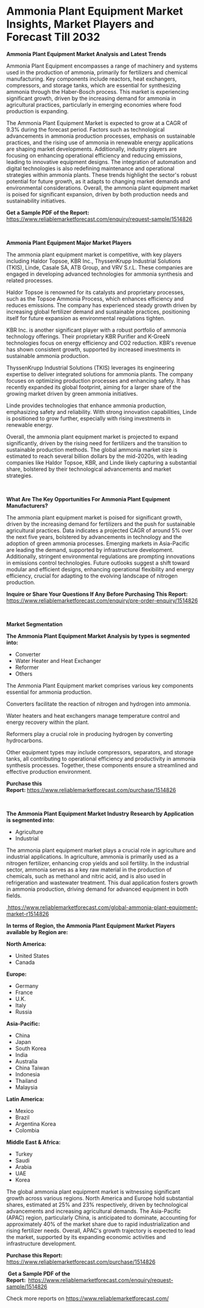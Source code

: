 <p><h1>Ammonia Plant Equipment Market Insights, Market Players and Forecast Till 2032</h1></p><p><strong>Ammonia Plant Equipment Market Analysis and Latest Trends</strong></p>
<p><p>Ammonia Plant Equipment encompasses a range of machinery and systems used in the production of ammonia, primarily for fertilizers and chemical manufacturing. Key components include reactors, heat exchangers, compressors, and storage tanks, which are essential for synthesizing ammonia through the Haber-Bosch process. This market is experiencing significant growth, driven by the increasing demand for ammonia in agricultural practices, particularly in emerging economies where food production is expanding. </p><p>The Ammonia Plant Equipment Market is expected to grow at a CAGR of 9.3% during the forecast period. Factors such as technological advancements in ammonia production processes, emphasis on sustainable practices, and the rising use of ammonia in renewable energy applications are shaping market developments. Additionally, industry players are focusing on enhancing operational efficiency and reducing emissions, leading to innovative equipment designs. The integration of automation and digital technologies is also redefining maintenance and operational strategies within ammonia plants. These trends highlight the sector's robust potential for future growth, as it adapts to changing market demands and environmental considerations. Overall, the ammonia plant equipment market is poised for significant expansion, driven by both production needs and sustainability initiatives.</p></p>
<p><strong>Get a Sample PDF of the Report:&nbsp;</strong> <a href="https://www.reliablemarketforecast.com/enquiry/request-sample/1514826?utm_campaign=1885&utm_medium=2&utm_source=Github&utm_content=ia&utm_term=17012025&utm_id=ammonia-plant-equipment">https://www.reliablemarketforecast.com/enquiry/request-sample/1514826</a></p>
<p>&nbsp;</p>
<p><strong>Ammonia Plant Equipment Major Market Players</strong></p>
<p><p>The ammonia plant equipment market is competitive, with key players including Haldor Topsoe, KBR Inc., ThyssenKrupp Industrial Solutions (TKIS), Linde, Casale SA, ATB Group, and VRV S.r.L. These companies are engaged in developing advanced technologies for ammonia synthesis and related processes.</p><p>Haldor Topsoe is renowned for its catalysts and proprietary processes, such as the Topsoe Ammonia Process, which enhances efficiency and reduces emissions. The company has experienced steady growth driven by increasing global fertilizer demand and sustainable practices, positioning itself for future expansion as environmental regulations tighten.</p><p>KBR Inc. is another significant player with a robust portfolio of ammonia technology offerings. Their proprietary KBR Purifier and K-GreeN technologies focus on energy efficiency and CO2 reduction. KBR's revenue has shown consistent growth, supported by increased investments in sustainable ammonia production.</p><p>ThyssenKrupp Industrial Solutions (TKIS) leverages its engineering expertise to deliver integrated solutions for ammonia plants. The company focuses on optimizing production processes and enhancing safety. It has recently expanded its global footprint, aiming for a larger share of the growing market driven by green ammonia initiatives.</p><p>Linde provides technologies that enhance ammonia production, emphasizing safety and reliability. With strong innovation capabilities, Linde is positioned to grow further, especially with rising investments in renewable energy.</p><p>Overall, the ammonia plant equipment market is projected to expand significantly, driven by the rising need for fertilizers and the transition to sustainable production methods. The global ammonia market size is estimated to reach several billion dollars by the mid-2020s, with leading companies like Haldor Topsoe, KBR, and Linde likely capturing a substantial share, bolstered by their technological advancements and market strategies.</p></p>
<p>&nbsp;</p>
<p><strong>What Are The Key Opportunities For Ammonia Plant Equipment Manufacturers?</strong></p>
<p><p>The ammonia plant equipment market is poised for significant growth, driven by the increasing demand for fertilizers and the push for sustainable agricultural practices. Data indicates a projected CAGR of around 5% over the next five years, bolstered by advancements in technology and the adoption of green ammonia processes. Emerging markets in Asia-Pacific are leading the demand, supported by infrastructure development. Additionally, stringent environmental regulations are prompting innovations in emissions control technologies. Future outlooks suggest a shift toward modular and efficient designs, enhancing operational flexibility and energy efficiency, crucial for adapting to the evolving landscape of nitrogen production.</p></p>
<p><strong>Inquire or Share Your Questions If Any Before Purchasing This Report:</strong> <a href="https://www.reliablemarketforecast.com/enquiry/pre-order-enquiry/1514826?utm_campaign=1885&utm_medium=2&utm_source=Github&utm_content=ia&utm_term=17012025&utm_id=ammonia-plant-equipment">https://www.reliablemarketforecast.com/enquiry/pre-order-enquiry/1514826</a></p>
<p>&nbsp;</p>
<p><strong>Market Segmentation</strong></p>
<p><strong>The Ammonia Plant Equipment Market Analysis by types is segmented into:</strong></p>
<p><ul><li>Converter</li><li>Water Heater and Heat Exchanger</li><li>Reformer</li><li>Others</li></ul></p>
<p><p>The Ammonia Plant Equipment market comprises various key components essential for ammonia production. </p><p>Converters facilitate the reaction of nitrogen and hydrogen into ammonia. </p><p>Water heaters and heat exchangers manage temperature control and energy recovery within the plant. </p><p>Reformers play a crucial role in producing hydrogen by converting hydrocarbons. </p><p>Other equipment types may include compressors, separators, and storage tanks, all contributing to operational efficiency and productivity in ammonia synthesis processes. Together, these components ensure a streamlined and effective production environment.</p></p>
<p><strong>Purchase this Report:&nbsp;</strong><a href="https://www.reliablemarketforecast.com/purchase/1514826?utm_campaign=1885&utm_medium=2&utm_source=Github&utm_content=ia&utm_term=17012025&utm_id=ammonia-plant-equipment">https://www.reliablemarketforecast.com/purchase/1514826</a></p>
<p>&nbsp;</p>
<p><strong>The Ammonia Plant Equipment Market Industry Research by Application is segmented into:</strong></p>
<p><ul><li>Agriculture</li><li>Industrial</li></ul></p>
<p><p>The ammonia plant equipment market plays a crucial role in agriculture and industrial applications. In agriculture, ammonia is primarily used as a nitrogen fertilizer, enhancing crop yields and soil fertility. In the industrial sector, ammonia serves as a key raw material in the production of chemicals, such as methanol and nitric acid, and is also used in refrigeration and wastewater treatment. This dual application fosters growth in ammonia production, driving demand for advanced equipment in both fields.</p></p>
<p><a href="https://www.reliablemarketforecast.com/global-ammonia-plant-equipment-market-r1514826?utm_campaign=1885&utm_medium=2&utm_source=Github&utm_content=ia&utm_term=17012025&utm_id=ammonia-plant-equipment">&nbsp;https://www.reliablemarketforecast.com/global-ammonia-plant-equipment-market-r1514826</a></p>
<p><strong>In terms of Region, the Ammonia Plant Equipment Market Players available by Region are:</strong></p>
<p>
    <p> <strong> North America: </strong>
        <ul>
            <li>United States</li>
            <li>Canada</li>
        </ul>
        </p> 
    <p> <strong> Europe: </strong>
        <ul>
            <li>Germany</li>
            <li>France</li>
            <li>U.K.</li>
            <li>Italy</li>
            <li>Russia</li>
        </ul>
        </p> 
    <p> <strong> Asia-Pacific: </strong>
        <ul>
            <li>China</li>
            <li>Japan</li>
            <li>South Korea</li>
            <li>India</li>
            <li>Australia</li>
            <li>China Taiwan</li>
            <li>Indonesia</li>
            <li>Thailand</li>
            <li>Malaysia</li>
        </ul>
        </p> 
    <p> <strong> Latin America: </strong>
        <ul>
            <li>Mexico</li>
            <li>Brazil</li>
            <li>Argentina Korea</li>
            <li>Colombia</li>
        </ul>
        </p> 
    <p> <strong> Middle East & Africa: </strong>
        <ul>
            <li>Turkey</li>
            <li>Saudi</li>
            <li>Arabia</li>
            <li>UAE</li>
            <li>Korea</li>
        </ul>
    </p>
    </p>
<p><p>The global ammonia plant equipment market is witnessing significant growth across various regions. North America and Europe hold substantial shares, estimated at 25% and 23% respectively, driven by technological advancements and increasing agricultural demands. The Asia-Pacific (APAC) region, particularly China, is anticipated to dominate, accounting for approximately 40% of the market share due to rapid industrialization and rising fertilizer needs. Overall, APAC's growth trajectory is expected to lead the market, supported by its expanding economic activities and infrastructure development.</p></p>
<p><strong>Purchase this Report: </strong><a href="https://www.reliablemarketforecast.com/purchase/1514826?utm_campaign=1885&utm_medium=2&utm_source=Github&utm_content=ia&utm_term=17012025&utm_id=ammonia-plant-equipment">https://www.reliablemarketforecast.com/purchase/1514826</a></p>
<p>&nbsp;<strong>Get a Sample PDF of the Report:&nbsp;&nbsp;</strong><a href="https://www.reliablemarketforecast.com/enquiry/request-sample/1514826?utm_campaign=1885&utm_medium=2&utm_source=Github&utm_content=ia&utm_term=17012025&utm_id=ammonia-plant-equipment">https://www.reliablemarketforecast.com/enquiry/request-sample/1514826</a></p>
<p><strong></strong></p>
<p>Check more reports on <a href="https://www.reliablemarketforecast.com/?utm_campaign=1885&utm_medium=2&utm_source=Github&utm_content=ia&utm_term=17012025&utm_id=ammonia-plant-equipment">https://www.reliablemarketforecast.com/</a></p>